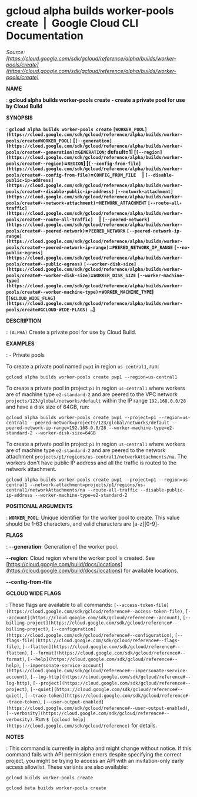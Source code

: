 # gcloud alpha builds worker-pools create  |  Google Cloud CLI Documentation

*Source: [https://cloud.google.com/sdk/gcloud/reference/alpha/builds/worker-pools/create](https://cloud.google.com/sdk/gcloud/reference/alpha/builds/worker-pools/create)*

**NAME**

: **gcloud alpha builds worker-pools create - create a private pool for use by Cloud Build**

**SYNOPSIS**

: **`gcloud alpha builds worker-pools create` `[WORKER_POOL](https://cloud.google.com/sdk/gcloud/reference/alpha/builds/worker-pools/create#WORKER_POOL)` [`[--generation](https://cloud.google.com/sdk/gcloud/reference/alpha/builds/worker-pools/create#--generation)`=`GENERATION`; default=1] [`[--region](https://cloud.google.com/sdk/gcloud/reference/alpha/builds/worker-pools/create#--region)`=`REGION`] [`[--config-from-file](https://cloud.google.com/sdk/gcloud/reference/alpha/builds/worker-pools/create#--config-from-file)`=`CONFIG_FROM_FILE`     | `[--disable-public-ip-address](https://cloud.google.com/sdk/gcloud/reference/alpha/builds/worker-pools/create#--disable-public-ip-address)` `[--network-attachment](https://cloud.google.com/sdk/gcloud/reference/alpha/builds/worker-pools/create#--network-attachment)`=`NETWORK_ATTACHMENT` `[--route-all-traffic](https://cloud.google.com/sdk/gcloud/reference/alpha/builds/worker-pools/create#--route-all-traffic)`     | `[--peered-network](https://cloud.google.com/sdk/gcloud/reference/alpha/builds/worker-pools/create#--peered-network)`=`PEERED_NETWORK` `[--peered-network-ip-range](https://cloud.google.com/sdk/gcloud/reference/alpha/builds/worker-pools/create#--peered-network-ip-range)`=`PEERED_NETWORK_IP_RANGE` `[--no-public-egress](https://cloud.google.com/sdk/gcloud/reference/alpha/builds/worker-pools/create#--public-egress)` `[--worker-disk-size](https://cloud.google.com/sdk/gcloud/reference/alpha/builds/worker-pools/create#--worker-disk-size)`=`WORKER_DISK_SIZE` `[--worker-machine-type](https://cloud.google.com/sdk/gcloud/reference/alpha/builds/worker-pools/create#--worker-machine-type)`=`WORKER_MACHINE_TYPE`] [`[GCLOUD_WIDE_FLAG](https://cloud.google.com/sdk/gcloud/reference/alpha/builds/worker-pools/create#GCLOUD-WIDE-FLAGS) …`]**

**DESCRIPTION**

: `(ALPHA)` Create a private pool for use by Cloud Build.

**EXAMPLES**

: - Private pools

To create a private pool named `pwp1` in region
`us-central1`, run:

```
gcloud alpha builds worker-pools create pwp1 --region=us-central1
```

To create a private pool in project `p1` in region
`us-central1` where workers are of machine type
`e2-standard-2` and are peered to the VPC network
`projects/123/global/networks/default` within the IP range
`192.168.0.0/28` and have a disk size of 64GB, run:

```
gcloud alpha builds worker-pools create pwp1 --project=p1 --region=us-central1 --peered-network=projects/123/global/networks/default --peered-network-ip-range=192.168.0.0/28 --worker-machine-type=e2-standard-2 --worker-disk-size=64GB
```

To create a private pool in project `p1` in region
`us-central1` where workers are of machine type
`e2-standard-2` and are peered to the network attachment
`projects/p1/regions/us-central1/networkAttachments/na`. The workers
don't have public IP address and all the traffic is routed to the network
attachment.

```
gcloud alpha builds worker-pools create pwp1 --project=p1 --region=us-central1 --network-attachment=projects/p1/regions/us-central1/networkAttachments/na --route-all-traffic --disable-public-ip-address --worker-machine-type=e2-standard-2
```

**POSITIONAL ARGUMENTS**

: **`WORKER_POOL`**:
Unique identifier for the worker pool to create. This value should be 1-63
characters, and valid characters are [a-z][0-9]-

**FLAGS**

: **--generation**:
Generation of the worker pool.

**--region**:
Cloud region where the worker pool is created. See [https://cloud.google.com/build/docs/locations](https://cloud.google.com/build/docs/locations)
for available locations.

**--config-from-file**

**GCLOUD WIDE FLAGS**

: These flags are available to all commands: `[--access-token-file](https://cloud.google.com/sdk/gcloud/reference#--access-token-file)`,
`[--account](https://cloud.google.com/sdk/gcloud/reference#--account)`, `[--billing-project](https://cloud.google.com/sdk/gcloud/reference#--billing-project)`,
`[--configuration](https://cloud.google.com/sdk/gcloud/reference#--configuration)`,
`[--flags-file](https://cloud.google.com/sdk/gcloud/reference#--flags-file)`,
`[--flatten](https://cloud.google.com/sdk/gcloud/reference#--flatten)`, `[--format](https://cloud.google.com/sdk/gcloud/reference#--format)`, `[--help](https://cloud.google.com/sdk/gcloud/reference#--help)`, `[--impersonate-service-account](https://cloud.google.com/sdk/gcloud/reference#--impersonate-service-account)`,
`[--log-http](https://cloud.google.com/sdk/gcloud/reference#--log-http)`,
`[--project](https://cloud.google.com/sdk/gcloud/reference#--project)`, `[--quiet](https://cloud.google.com/sdk/gcloud/reference#--quiet)`, `[--trace-token](https://cloud.google.com/sdk/gcloud/reference#--trace-token)`, `[--user-output-enabled](https://cloud.google.com/sdk/gcloud/reference#--user-output-enabled)`,
`[--verbosity](https://cloud.google.com/sdk/gcloud/reference#--verbosity)`.
Run `$ [gcloud help](https://cloud.google.com/sdk/gcloud/reference)` for details.

**NOTES**

: This command is currently in alpha and might change without notice. If this
command fails with API permission errors despite specifying the correct project,
you might be trying to access an API with an invitation-only early access
allowlist. These variants are also available:

```
gcloud builds worker-pools create
```

```
gcloud beta builds worker-pools create
```